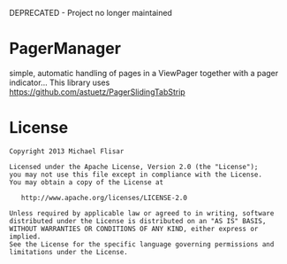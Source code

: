 DEPRECATED - Project no longer maintained

PagerManager
===============

simple, automatic handling of pages in a ViewPager together with a pager indicator... This library uses https://github.com/astuetz/PagerSlidingTabStrip

License
=======

    Copyright 2013 Michael Flisar

    Licensed under the Apache License, Version 2.0 (the "License");
    you may not use this file except in compliance with the License.
    You may obtain a copy of the License at

       http://www.apache.org/licenses/LICENSE-2.0

    Unless required by applicable law or agreed to in writing, software
    distributed under the License is distributed on an "AS IS" BASIS,
    WITHOUT WARRANTIES OR CONDITIONS OF ANY KIND, either express or implied.
    See the License for the specific language governing permissions and
    limitations under the License.
